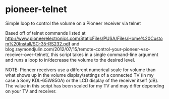 # pioneer-telnet
Simple loop to control the volume on a Pioneer receiver via telnet

Based off of telnet commands listed at http://www.pioneerelectronics.com/StaticFiles/PUSA/Files/Home%20Custom%20Install/SC-35-RS232.pdf and blog.raymondjulin.com/2012/07/15/remote-control-your-pioneer-vsx-receiver-over-telnet/, this script takes in a single command-line argument and runs a loop to in/decrease the volume to the desired level.

NOTE: Pioneer receivers use a different numerical scale for volume than what shows up in the volume display/settings of a connected TV (in my case a Sony KDL-65W850A) or the LCD display of the receiver itself (dB). The value in this script has been scaled for my TV and may differ depending on your TV and receiver.
